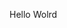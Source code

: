 Hello Wolrd






















































































































































































































































































































































































































































































































































































































































































































































































































































































































































